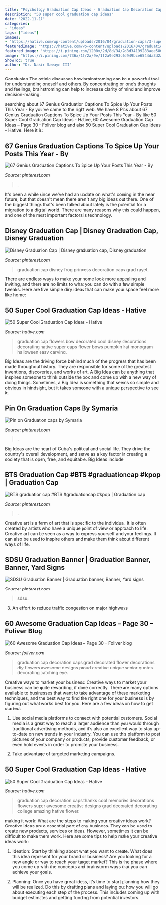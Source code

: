 ```yaml
---
title: "Psychology Graduation Cap Ideas - Graduation Cap Decoration Caps Thanks Cool Memories Decorations Flowers Super Awesome Creative Designs Grad Decorated Decorating College Amazing Hative Flower"
description: "50 super cool graduation cap ideas"
date: "2022-11-17"
categories:
- "ideas"
tags: ["ideas"]
images:
- "https://hative.com/wp-content/uploads/2016/04/graduation-caps/3-super-cool-graduation-cap-ideas.jpg"
featuredImage: "https://hative.com/wp-content/uploads/2016/04/graduation-caps/3-super-cool-graduation-cap-ideas.jpg"
featured_image: "https://i.pinimg.com/1200x/2d/8d/34/2d8d34199283aee586f8698ba137ff30.jpg"
image: "https://i.pinimg.com/736x/1f/2a/9e/1f2a9e293c0d949bce6544da3d2a1d55.jpg"
ShowToc: true
author: "Dr. Nasir Sawayn III"
---
```



Conclusion
The article discusses how brainstroming can be a powerful tool for understanding oneself and others. By concentrating on one’s thoughts and feelings, brainstroming can help to increase clarity of mind and improve decision-making.

	

		
searching about 67 Genius Graduation Captions To Spice Up Your Posts This Year - By you've came to the right web. We have 8 Pics about 67 Genius Graduation Captions To Spice Up Your Posts This Year - By like 50 Super Cool Graduation Cap Ideas - Hative, 60 Awesome Graduation Cap Ideas – Page 30 – Foliver blog and also 50 Super Cool Graduation Cap Ideas - Hative. Here it is:
		
    
## 67 Genius Graduation Captions To Spice Up Your Posts This Year - By

<img loading=lazy src="https://i.pinimg.com/736x/f9/08/9e/f9089efa1709e9245180458c9fa22b6d.jpg" onerror="this.onerror=null;this.src='https://tse1.mm.bing.net/th?id=OIP.4IwWKl5Jt-a3ED_-OawHggHaLH&amp;pid=15.1';" alt="67 Genius Graduation Captions To Spice Up Your Posts This Year - By">

_Source: pinterest.com_

>. 

	

It's been a while since we've had an update on what's coming in the near future, but that doesn't mean there aren't any big ideas out there. One of the biggest things that's been talked about lately is the potential for a migration to a digital world. There are many reasons why this could happen, and one of the most important factors is technology.

    
## Disney Graduation Cap | Disney Graduation Cap, Disney Graduation

<img loading=lazy src="https://i.pinimg.com/1200x/2d/8d/34/2d8d34199283aee586f8698ba137ff30.jpg" onerror="this.onerror=null;this.src='https://tse2.mm.bing.net/th?id=OIP.9PYsV7PZ3JolMjF9qxE2GQHaKM&amp;pid=15.1';" alt="Disney Graduation Cap | Disney graduation cap, Disney graduation">

_Source: pinterest.com_

>graduation cap disney frog princess decoration caps grad rayet. 

	

There are endless ways to make your home look more appealing and inviting, and there are no limits to what you can do with a few simple tweaks. Here are five simple diry ideas that can make your space feel more like home:

    
## 50 Super Cool Graduation Cap Ideas - Hative

<img loading=lazy src="https://hative.com/wp-content/uploads/2016/04/graduation-caps/48-super-cool-graduation-cap-ideas.jpg" onerror="this.onerror=null;this.src='https://tse3.mm.bing.net/th?id=OIP.LBmAJ40JpyeS92EdPJnaxQHaLH&amp;pid=15.1';" alt="50 Super Cool Graduation Cap Ideas - Hative">

_Source: hative.com_

>graduation cap flowers bow decorated cool disney decorations decorating hative super caps flower bows pumpkin hat monogram halloween easy carving. 

	

Big Ideas are the driving force behind much of the progress that has been made throughout history. They are responsible for some of the greatest inventions, discoveries, and works of art. A Big Idea can be anything that inspires someone to think outside the box and come up with a new way of doing things. Sometimes, a Big Idea is something that seems so simple and obvious in hindsight, but it takes someone with a unique perspective to see it.

    
## Pin On Graduation Caps By Symaria

<img loading=lazy src="https://i.pinimg.com/736x/12/0b/a4/120ba4b8c0c73c2513ac831a8c350e9b.jpg" onerror="this.onerror=null;this.src='https://tse4.mm.bing.net/th?id=OIP.2eGcsRsSzn7dkhp0DXJTzQHaJ4&amp;pid=15.1';" alt="Pin on Graduation caps by Symaria">

_Source: pinterest.com_

>. 

	

Big Ideas are the heart of Cuba's political and social life. They drive the country's overall development, and serve as a key factor in creating a society that is open, free, and equitable. Big Ideas include:

    
## BTS Graduation Cap #BTS #graduationcap #kpop | Graduation Cap

<img loading=lazy src="https://i.pinimg.com/736x/1f/2a/9e/1f2a9e293c0d949bce6544da3d2a1d55.jpg" onerror="this.onerror=null;this.src='https://tse1.mm.bing.net/th?id=OIP.H9-HsReqtJTXskBH_v49XQHaJ4&amp;pid=15.1';" alt="BTS graduation cap #BTS #graduationcap #kpop | Graduation cap">

_Source: pinterest.com_

>. 

	

Creative art is a form of art that is specific to the individual. It is often created by artists who have a unique point of view or approach to life. Creative art can be seen as a way to express yourself and your feelings. It can also be used to inspire others and make them think about different ways of life.

    
## SDSU Graduation Banner | Graduation Banner, Banner, Yard Signs

<img loading=lazy src="https://i.pinimg.com/736x/d0/0c/58/d00c5856416b5f4db1d8dc19b0a83dbf.jpg" onerror="this.onerror=null;this.src='https://tse1.mm.bing.net/th?id=OIP.eXhP4wLS5NDYYeQWwpX_EgHaHa&amp;pid=15.1';" alt="SDSU Graduation Banner | Graduation banner, Banner, Yard signs">

_Source: pinterest.com_

>sdsu. 

	

3. An effort to reduce traffic congestion on major highways 

    
## 60 Awesome Graduation Cap Ideas – Page 30 – Foliver Blog

<img loading=lazy src="http://www.foliver.com/wp-content/uploads/2016/09/30-Eye-Catching-Flower-Decorated-Graduation-Cap.jpg" onerror="this.onerror=null;this.src='https://tse4.mm.bing.net/th?id=OIP.VygehFrm8uD94KDv_-qDzAHaJ4&amp;pid=15.1';" alt="60 Awesome Graduation Cap Ideas – Page 30 – Foliver blog">

_Source: foliver.com_

>graduation cap decoration caps grad decorated flower decorations diy flowers awesome designs proud creative unique senior quotes decorating catching eye. 

	

Creative ways to market your business:
Creative ways to market your business can be quite rewarding, if done correctly. There are many options available to businesses that want to take advantage of these marketing techniques, and the best way to find the right one for your business is by figuring out what works best for you. Here are a few ideas on how to get started: 
1. Use social media platforms to connect with potential customers. Social media is a great way to reach a larger audience than you would through traditional advertising methods, and it’s also an excellent way to stay up-to-date on new trends in your industry. You can use this platform to post pictures of your company or products, provide customer feedback, or even hold events in order to promote your business. 

2. Take advantage of targeted marketing campaigns.

    
## 50 Super Cool Graduation Cap Ideas - Hative

<img loading=lazy src="https://hative.com/wp-content/uploads/2016/04/graduation-caps/3-super-cool-graduation-cap-ideas.jpg" onerror="this.onerror=null;this.src='https://tse1.mm.bing.net/th?id=OIP.64HUfr-f25Wudp2xwjqhOwHaHa&amp;pid=15.1';" alt="50 Super Cool Graduation Cap Ideas - Hative">

_Source: hative.com_

>graduation cap decoration caps thanks cool memories decorations flowers super awesome creative designs grad decorated decorating college amazing hative flower. 

	

making it work: What are the steps to making your creative ideas work?
Creative ideas are a essential part of any business. They can be used to create new products, services or ideas. However, sometimes it can be difficult to make them work. Here are some tips to help make your creative ideas work:
1. Ideation: Start by thinking about what you want to create. What does this idea represent for your brand or business? Are you looking for a new angle or way to reach your target market? This is the phase where you come up with the concepts and brainstorm ways that you can achieve your goals.

2. Planning: Once you have great ideas, it’s time to start planning how they will be realized. Do this by drafting plans and laying out how you will go about executing each step of the process. This includes coming up with budget estimates and getting funding from potential investors.


